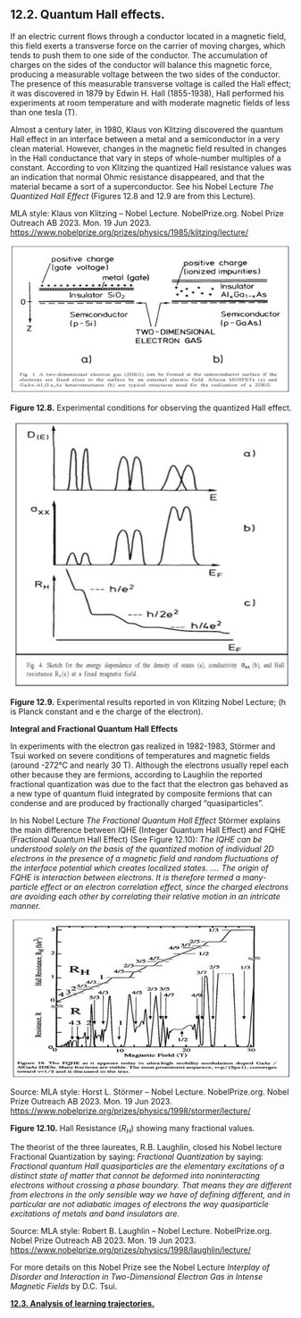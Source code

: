 ## 12.2.	Quantum Hall effects.

If an electric current flows through a conductor located in a magnetic field, this field exerts a transverse force on the carrier of moving charges, which tends to push them to one side of the conductor. The accumulation of charges on the sides of the conductor will balance this magnetic force, producing a measurable voltage between the two sides of the conductor. The presence of this measurable transverse voltage is called the Hall effect; it was discovered in 1879 by Edwin H. Hall (1855-1938), Hall performed his experiments at room temperature and with moderate magnetic fields of less than one tesla (T). 

Almost a century later, in 1980, Klaus von Klitzing discovered the quantum Hall effect in an interface between a metal and a semiconductor in a very clean material. However, changes in the magnetic field resulted in changes in the Hall conductance that vary in steps of whole-number multiples of a constant. According to von Klitzing the quantized Hall resistance values was an indication that normal Ohmic resistance disappeared, and that the material became a sort of a superconductor. See his Nobel Lecture *The Quantized Hall Effect* (Figures 12.8 and 12.9 are from this Lecture).

MLA style: Klaus von Klitzing – Nobel Lecture. NobelPrize.org. Nobel Prize Outreach AB 2023. Mon. 19 Jun 2023. 
https://www.nobelprize.org/prizes/physics/1985/klitzing/lecture/

<img src="./figs/chap-12-sect-2-fig1.JPG" width=520 align=center>

**Figure 12.8.** Experimental conditions for observing the quantized Hall effect.

<img src="./figs/chap-12-sect-2-fig2.JPG" width=520 align=center>

**Figure 12.9.** Experimental results reported in von Klitzing Nobel Lecture; (h is Planck constant and e the charge of the electron).

**Integral and Fractional Quantum Hall Effects**

In experiments with the electron gas realized in 1982-1983, Störmer and Tsui worked on severe conditions of temperatures and magnetic fields (around -272°C and nearly 30 T). Although the electrons usually repel each other because they are fermions, according to Laughlin the reported fractional quantization was due to the fact that the electron gas behaved as a new type of quantum fluid integrated by composite fermions that can condense and are produced by fractionally charged “quasiparticles”.

In his Nobel Lecture *The Fractional Quantum Hall Effect* Störmer explains the main difference between IQHE (Integer Quantum Hall Effect) and FQHE (Fractional Quantum Hall Effect) (See Figure 12.10): *The IQHE can be understood solely on the basis of the quantized motion of individual 2D electrons in the presence of a magnetic field and random fluctuations of the interface potential which creates localized states. …. The origin of FQHE is interaction between electrons. It is therefore termed a many-particle effect or an electron correlation effect, since the charged electrons are avoiding each other by correlating their relative motion in an intricate manner.*

<img src="./figs/chap-12-sect-2-fig3.JPG" width=520 align=center>

Source: MLA style: Horst L. Störmer – Nobel Lecture. NobelPrize.org. Nobel Prize Outreach AB 2023. Mon. 19 Jun 2023. <https://www.nobelprize.org/prizes/physics/1998/stormer/lecture/>

**Figure 12.10.** Hall Resistance ($R_H$) showing many fractional values.

The theorist of the three laureates, R.B. Laughlin, closed his Nobel lecture Fractional Quantization by saying: *Fractional Quantization* by saying: *Fractional quantum Hall quasiparticles are the elementary excitations of a distinct state of matter that cannot be deformed into noninteracting electrons without crossing a phase boundary. That means they are different from electrons in the only sensible way we have of defining different, and in particular are not adiabatic images of electrons the way quasiparticle excitations of metals and band insulators are*. 
 
Source: MLA style: Robert B. Laughlin – Nobel Lecture. NobelPrize.org. Nobel Prize Outreach AB 2023.    Mon. 19 Jun 2023. 
<https://www.nobelprize.org/prizes/physics/1998/laughlin/lecture/>

For more details on this Nobel Prize see the Nobel Lecture *Interplay of Disorder and Interaction in Two-Dimensional Electron Gas in Intense Magnetic Fields* by D.C. Tsui.

[**12.3.	Analysis of learning trajectories.**](https://github.com/modphysnobel/pbook1/blob/main/docs/vol-III/vol-III-chap-12-sect-3.md)